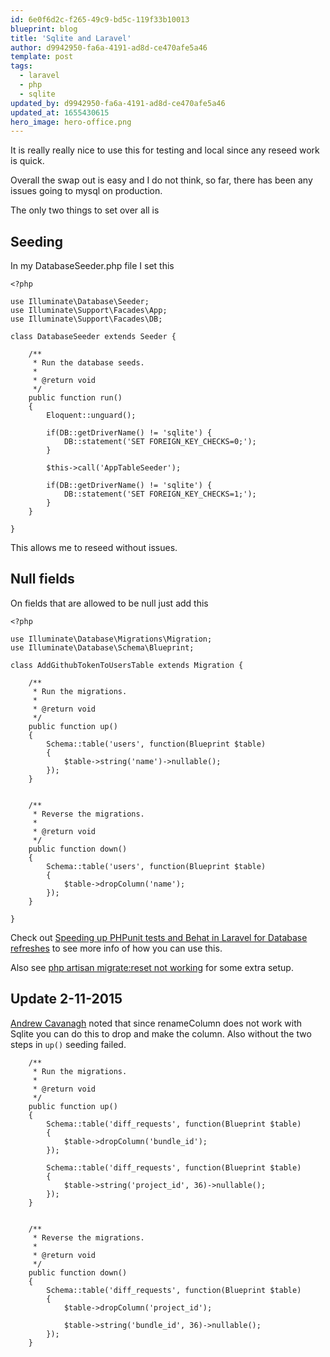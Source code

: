 ```yaml
---
id: 6e0f6d2c-f265-49c9-bd5c-119f33b10013
blueprint: blog
title: 'Sqlite and Laravel'
author: d9942950-fa6a-4191-ad8d-ce470afe5a46
template: post
tags:
  - laravel
  - php
  - sqlite
updated_by: d9942950-fa6a-4191-ad8d-ce470afe5a46
updated_at: 1655430615
hero_image: hero-office.png
---
```

It is really really nice to use this for testing and local since any reseed work is quick.

Overall the swap out is easy and I do not think, so far, there has been any issues going to mysql on production.

The only two things to set over all is 

## Seeding

In my DatabaseSeeder.php file I set this

~~~
<?php

use Illuminate\Database\Seeder;
use Illuminate\Support\Facades\App;
use Illuminate\Support\Facades\DB;

class DatabaseSeeder extends Seeder {

	/**
	 * Run the database seeds.
	 *
	 * @return void
	 */
	public function run()
	{
		Eloquent::unguard();

        if(DB::getDriverName() != 'sqlite') {
            DB::statement('SET FOREIGN_KEY_CHECKS=0;');
        }

        $this->call('AppTableSeeder');

        if(DB::getDriverName() != 'sqlite') {
            DB::statement('SET FOREIGN_KEY_CHECKS=1;');
        }
	}

}

~~~

This allows me to reseed without issues.


## Null fields

On fields that are allowed to be null just add this

~~~
<?php

use Illuminate\Database\Migrations\Migration;
use Illuminate\Database\Schema\Blueprint;

class AddGithubTokenToUsersTable extends Migration {

	/**
	 * Run the migrations.
	 *
	 * @return void
	 */
	public function up()
	{
		Schema::table('users', function(Blueprint $table)
		{
			$table->string('name')->nullable();
		});
	}


	/**
	 * Reverse the migrations.
	 *
	 * @return void
	 */
	public function down()
	{
		Schema::table('users', function(Blueprint $table)
		{
			$table->dropColumn('name');
		});
	}

}

~~~

Check out [Speeding up PHPunit tests and Behat in Laravel for Database refreshes](https://www.alfrednutile.info/posts/112) to see more info of how you can use this.

Also see [php artisan migrate:reset not working](https://www.alfrednutile.info/posts/63) for some extra setup.

## Update 2-11-2015

[Andrew Cavanagh](https://twitter.com/cavanaghacea) noted that since renameColumn does not work with Sqlite you can do this to drop and make the column. Also without the two steps in `up()` seeding failed.

~~~
	/**
	 * Run the migrations.
	 *
	 * @return void
	 */
	public function up()
	{
		Schema::table('diff_requests', function(Blueprint $table)
		{
			$table->dropColumn('bundle_id');
		});

		Schema::table('diff_requests', function(Blueprint $table)
		{
			$table->string('project_id', 36)->nullable();
		});
	}


	/**
	 * Reverse the migrations.
	 *
	 * @return void
	 */
	public function down()
	{
		Schema::table('diff_requests', function(Blueprint $table)
		{
			$table->dropColumn('project_id');

			$table->string('bundle_id', 36)->nullable();
		});
	}
~~~

